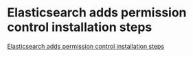# Elasticsearch adds permission control installation steps
[Elasticsearch adds permission control installation steps](https://aiwithcloud.com/2022/09/14/elasticsearch_adds_permission_control_installation_steps/)